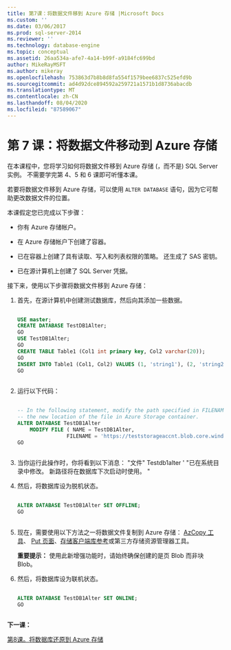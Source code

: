 ```yaml
---
title: 第7课：将数据文件移到 Azure 存储 |Microsoft Docs
ms.custom: ''
ms.date: 03/06/2017
ms.prod: sql-server-2014
ms.reviewer: ''
ms.technology: database-engine
ms.topic: conceptual
ms.assetid: 26aa534a-afe7-4a14-b99f-a9184fc699bd
author: MikeRayMSFT
ms.author: mikeray
ms.openlocfilehash: 753863d7b8b8d8fa554f1579bee6837c525efd9b
ms.sourcegitcommit: ad4d92dce894592a259721a1571b1d8736abacdb
ms.translationtype: MT
ms.contentlocale: zh-CN
ms.lasthandoff: 08/04/2020
ms.locfileid: "87589067"
---
```

# <a name="lesson-7-move-your-data-files-to-azure-storage"></a>第 7 课：将数据文件移动到 Azure 存储
  在本课程中，您将学习如何将数据文件移到 Azure 存储 (，而不是) SQL Server 实例。 不需要学完第 4、5 和 6 课即可听懂本课。  
  
 若要将数据文件移到 Azure 存储，可以使用 `ALTER DATABASE` 语句，因为它可帮助更改数据文件的位置。  
  
 本课假定您已完成以下步骤：  
  
-   你有 Azure 存储帐户。  
  
-   在 Azure 存储帐户下创建了容器。  
  
-   已在容器上创建了具有读取、写入和列表权限的策略。 还生成了 SAS 密钥。  
  
-   已在源计算机上创建了 SQL Server 凭据。  
  
 接下来，使用以下步骤将数据文件移到 Azure 存储：  
  
1.  首先，在源计算机中创建测试数据库，然后向其添加一些数据。  
  
    ```sql  
  
    USE master;   
    CREATE DATABASE TestDB1Alter;   
    GO   
    USE TestDB1Alter;   
    GO   
    CREATE TABLE Table1 (Col1 int primary key, Col2 varchar(20));   
    GO   
    INSERT INTO Table1 (Col1, Col2) VALUES (1, 'string1'), (2, 'string2');   
    GO  
  
    ```  
  
2.  运行以下代码：  
  
    ```sql  
  
    -- In the following statement, modify the path specified in FILENAME to   
    -- the new location of the file in Azure Storage container.   
    ALTER DATABASE TestDB1Alter    
        MODIFY FILE ( NAME = TestDB1Alter,    
                    FILENAME = 'https://teststorageaccnt.blob.core.windows.net/testcontaineralter/TestDB1AlterData.mdf');   
    GO  
  
    ```  
  
3.  当你运行此操作时，你将看到以下消息： "文件" Testdb1alter ' "已在系统目录中修改。 新路径将在数据库下次启动时使用。 "  
  
4.  然后，将数据库设为脱机状态。  
  
    ```sql  
  
    ALTER DATABASE TestDB1Alter SET OFFLINE;   
    GO  
  
    ```  
  
5.  现在，需要使用以下方法之一将数据文件复制到 Azure 存储： [AzCopy 工具](https://docs.microsoft.com/archive/blogs/windowsazurestorage/azcopy-uploadingdownloading-files-for-windows-azure-blobs)、 [Put 页面](https://msdn.microsoft.com/library/azure/ee691975.aspx)、[存储客户端库参考](https://msdn.microsoft.com/library/azure/dn261237.aspx)或第三方存储资源管理器工具。  
  
     **重要提示：** 使用此新增强功能时，请始终确保创建的是页 Blob 而非块 Blob。  
  
6.  然后，将数据库设为联机状态。  
  
    ```sql  
  
    ALTER DATABASE TestDB1Alter SET ONLINE;   
    GO  
  
    ```  
  
 **下一课：**  
  
 [第8课。将数据库还原到 Azure 存储](lesson-7-restore-a-database-to-a-point-in-time.md)  
  
  
